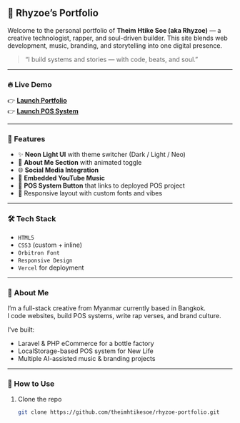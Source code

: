 ## 🚀 Rhyzoe’s Portfolio

Welcome to the personal portfolio of **Theim Htike Soe (aka Rhyzoe)** — a creative technologist, rapper, and soul-driven builder. This site blends web development, music, branding, and storytelling into one digital presence.

> “I build systems and stories — with code, beats, and soul.”

---

### 🔥 Live Demo

👉 **[Launch Portfolio](https://rhyzoe-portfolio.vercel.app/)**  
👉 **[Launch POS System](https://new-life-bottles-pos.vercel.app/)**

---

### 🌈 Features

* ✨ **Neon Light UI** with theme switcher (Dark / Light / Neo)
* 👤 **About Me Section** with animated toggle
* 🌐 **Social Media Integration**
* 🎵 **Embedded YouTube Music**
* 🚀 **POS System Button** that links to deployed POS project
* 💬 Responsive layout with custom fonts and vibes

---

### 🛠 Tech Stack

* `HTML5`
* `CSS3` (custom + inline)
* `Orbitron Font`
* `Responsive Design`
* `Vercel` for deployment

---

### 🧠 About Me

I’m a full-stack creative from Myanmar currently based in Bangkok.  
I code websites, build POS systems, write rap verses, and brand culture.

I've built:

* Laravel & PHP eCommerce for a bottle factory  
* LocalStorage-based POS system for New Life  
* Multiple AI-assisted music & branding projects  

---

### 🧭 How to Use

1. Clone the repo

   ```bash
   git clone https://github.com/theimhtikesoe/rhyzoe-portfolio.git
